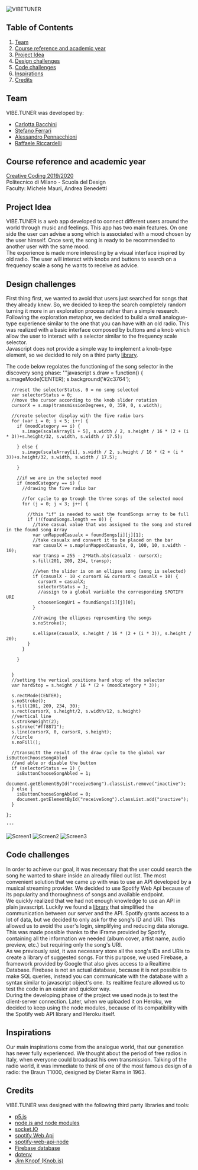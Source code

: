 ![VIBETUNER](public/assets/readme/vibetuner.gif)

## Table of Contents
1. [Team](#team)
2. [Course reference and academic year](#Course_reference_and_academic_year)
3. [Project Idea](#project-idea)
4. [Design challenges](#Design_challenges)
5. [Code challenges](#Code_challenges)
6. [Inspirations](#Inspirations/References)
7. [Credits](#Credits)

## Team
VIBE.TUNER was developed by:
+ [Carlotta Bacchini](https://github.com/carlottabacchini)
+ [Stefano Ferrari](https://github.com/Stefano-Ferrari)
+ [Alessandro Pennacchioni](https://github.com/pennacch)
+ [Raffaele Riccardelli](https://github.com/Raffo98)

## Course reference and academic year
[Creative Coding 2019/2020](https://drawwithcode.github.io/2019/) <br>
Politecnico di Milano - Scuola del Design <br>
Faculty: Michele Mauri, Andrea Benedetti

## Project Idea
VIBE.TUNER is a web app developed to connect different users around the world through music and feelings. This app has two main features. On one side the user can advise a song which is associated with a mood chosen by the user himself. Once sent, the song is ready to be recommended to another user with the same mood. <br>
The experience is made more interesting by a visual interface inspired by old radio. The user will interact with knobs and buttons to search on a frequency scale a song he wants to receive as advice.

## Design challenges
First thing first, we wanted to avoid that users just searched for songs that they already knew. So, we decided to keep the search completely random turning it more in an exploration process rather than a simple research. Following the exploration metaphor, we decided to build a small analogue-type experience similar to the one that you can have with an old radio. This was realized with a basic interface composed by buttons and a knob which allow the user to interact with a selector similar to the frequency scale selector. <br>
Javascript does not provide a simple way to implement a knob-type element, so we decided to rely on a third party [library](https://github.com/eskimoblood/jim-knopf).

The code below regolates the functioning of the song selector in the discovery song phase:
    '''javascript
    s.draw = function() {
      s.imageMode(CENTER);
      s.background('#2c3764');

      //reset the selectorStatus, 0 = no song selected
      var selectorStatus = 0;
      //move the cursor according to the knob slider rotation
      cursorX = s.map(transmissionDegrees, 0, 359, 0, s.width);

      //create selector display with the five radio bars
      for (var i = 0; i < 5; i++) {
        if (moodCategory == i) {
          s.image(scaleArray[i + 5], s.width / 2, s.height / 16 * (2 + (i * 3))+s.height/32, s.width, s.width / 17.5);

        } else {
          s.image(scaleArray[i], s.width / 2, s.height / 16 * (2 + (i * 3))+s.height/32, s.width, s.width / 17.5);

        }

        //if we are in the selected mood
        if (moodCategory == i) {
          //drawing the five radio bar

          //for cycle to go trough the three songs of the selected mood
          for (j = 0; j < 3; j++) {

            //this "if" is needed to wait the foundSongs array to be full
            if (!(foundSongs.length == 0)) {
              //take casual value that was assigned to the song and stored in the found song Array
              var unMappedCasualx = foundSongs[i][j][1];
              //take casualx and convert it to be placed on the bar
              var casualX = s.map(unMappedCasualx, 0, 100, 10, s.width - 10);
              var transp = 255 - 2*Math.abs(casualX - cursorX);
              s.fill(201, 209, 234, transp);

              //when the slider is on an ellipse song (song is selected)
              if (casualX - 10 < cursorX && cursorX < casualX + 10) {
                cursorX = casualX;
                selectorStatus = 1;
                //assign to a global variable the corresponding SPOTIFY URI
                choosenSongUri = foundSongs[i][j][0];
              }

              //drawing the ellipses representing the songs
              s.noStroke();

              s.ellipse(casualX, s.height / 16 * (2 + (i * 3)), s.height / 20);
            }
          }

        }


      }
      //setting the vertical positions hard stop of the selector
      var hardStop = s.height / 16 * (2 + (moodCategory * 3));

      s.rectMode(CENTER);
      s.noStroke();
      s.fill(201, 209, 234, 30);
      s.rect(cursorX, s.height/2, s.width/12, s.height)
      //vertical line
      s.strokeWeight(2);
      s.stroke("#ff8871");
      s.line(cursorX, 0, cursorX, s.height);
      //circle
      s.noFill();

      //transmitt the result of the draw cycle to the global var isButtonChooseSongAbled
      //and able or disable the button
      if (selectorStatus == 1) {
        isButtonChooseSongAbled = 1;
        document.getElementById("receiveSong").classList.remove("inactive");
      } else {
        isButtonChooseSongAbled = 0;
        document.getElementById("receiveSong").classList.add("inactive");
      }

    };

    '''

![Screen1](public/assets/readme/Screen1.jpg)
![Screen2](public/assets/readme/Screen2.jpg)
![Screen3](public/assets/readme/Screen3.jpg)

## Code challenges
In order to achieve our goal, it was necessary that the user could search the song he wanted to share inside an already filled out list. The most convenient solution that we came up with was to use an API developed by a musical streaming provider. We decided to use Spotify Web Api because of its popularity and thoroughness of songs and available endpoint. <br>
We quickly realized that we had not enough knowledge to use an API in plain javascript. Luckily we found a [library](https://github.com/thelinmichael/spotify-web-api-node) that simplified the communication between our server and the API. Spotify grants access to a lot of data, but we decided to only ask for the song's ID and URI. This allowed us to avoid the user's login, simplifying and reducing data storage.
This was made possible thanks to the iFrame provided by Spotify, containing all the information we needed (album cover, artist name, audio preview, etc.) but requiring only the song's URI. <br>
As we previously said, it was necessary store all the song's IDs and URIs to create a library of suggested songs. For this purpose, we used Firebase, a framework provided by Google that also gives access to a Realtime Database. Firebase is not an actual database, because it is not possible to make SQL queries, instead you can communicate with the database with a syntax similar to javascript object's one. Its realtime feature allowed us to test the code in an easier and quicker way. <br>
During the developing phase of the project we used node.js to test the client-server connection. Later, when we uploaded it on Heroku, we decided to keep using the node modules, because of its compatibility with the Spotify web API library and Heroku itself.

## Inspirations
Our main inspirations come from the analogue world, that our generation has never fully experienced. We thought about the period of free radios in Italy, when everyone could broadcast his own transmission. Talking of the radio world, it was immediate to think of one of the most famous design of a radio: the Braun T1000, designed by Dieter Rams in 1963.

## Credits
VIBE.TUNER was designed with the following third party libraries and tools:
+ [p5.js](https://p5js.org/)
+ [node.js and node modules](https://nodejs.org/it/)
+ [socket.IO](https://socket.io/)
+ [spotify Web Api](https://developer.spotify.com/documentation/web-api/)
+ [spotify-web-api-node](https://github.com/thelinmichael/spotify-web-api-node)
+ [Firebase database](https://firebase.google.com/docs/database)
+ [dotenv](https://github.com/motdotla/dotenv)
+ [Jim Knopf (Knob.js)](https://github.com/eskimoblood/jim-knopf)
